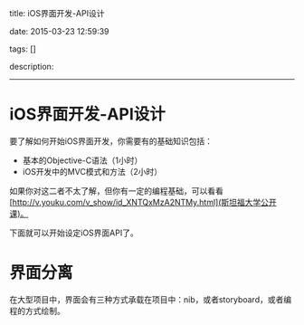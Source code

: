 title: iOS界面开发-API设计

date: 2015-03-23 12:59:39

tags: []

description: 

---
# iOS界面开发-API设计

要了解如何开始iOS界面开发，你需要有的基础知识包括：

  * 基本的Objective-C语法（1小时）
  * iOS开发中的MVC模式和方法（2小时）

如果你对这二者不太了解，但你有一定的编程基础，可以看看[http://v.youku.com/v_show/id_XNTQxMzA2NTMy.html](斯坦福大学公开课)。

下面就可以开始设定iOS界面API了。

# 界面分离

在大型项目中，界面会有三种方式承载在项目中：nib，或者storyboard，或者编程的方式绘制。
